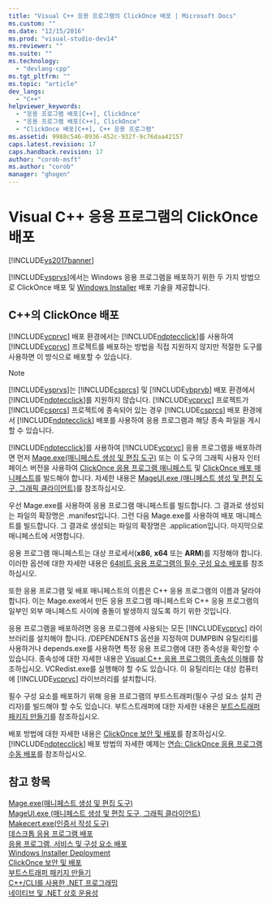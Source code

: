 ```yaml
---
title: "Visual C++ 응용 프로그램의 ClickOnce 배포 | Microsoft Docs"
ms.custom: ""
ms.date: "12/15/2016"
ms.prod: "visual-studio-dev14"
ms.reviewer: ""
ms.suite: ""
ms.technology: 
  - "devlang-cpp"
ms.tgt_pltfrm: ""
ms.topic: "article"
dev_langs: 
  - "C++"
helpviewer_keywords: 
  - "응용 프로그램 배포[C++], ClickOnce"
  - "응용 프로그램 배포[C++], ClickOnce"
  - "ClickOnce 배포[C++], C++ 응용 프로그램"
ms.assetid: 9988c546-0936-452c-932f-9c76daa42157
caps.latest.revision: 17
caps.handback.revision: 17
author: "corob-msft"
ms.author: "corob"
manager: "ghogen"
---
```

# Visual C++ 응용 프로그램의 ClickOnce 배포
[!INCLUDE[vs2017banner](../assembler/inline/includes/vs2017banner.md)]

[!INCLUDE[vsprvs](../assembler/masm/includes/vsprvs_md.md)]에서는 Windows 응용 프로그램을 배포하기 위한 두 가지 방법으로 ClickOnce 배포 및 [Windows Installer](http://msdn.microsoft.com/library/cc185688) 배포 기술을 제공합니다.  
  
## C\+\+의 ClickOnce 배포  
 [!INCLUDE[vcprvc](../build/includes/vcprvc_md.md)] 배포 환경에서는 [!INCLUDE[ndptecclick](../ide/includes/ndptecclick_md.md)]를 사용하여 [!INCLUDE[vcprvc](../build/includes/vcprvc_md.md)] 프로젝트를 배포하는 방법을 직접 지원하지 않지만 적절한 도구를 사용하면 이 방식으로 배포할 수 있습니다.  
  
> [!NOTE]
>  [!INCLUDE[vsprvs](../assembler/masm/includes/vsprvs_md.md)]는 [!INCLUDE[csprcs](../ide/includes/csprcs_md.md)] 및 [!INCLUDE[vbprvb](../Token/vbprvb_md.md)] 배포 환경에서 [!INCLUDE[ndptecclick](../ide/includes/ndptecclick_md.md)]를 지원하지 않습니다.  [!INCLUDE[vcprvc](../build/includes/vcprvc_md.md)] 프로젝트가 [!INCLUDE[csprcs](../ide/includes/csprcs_md.md)] 프로젝트에 종속되어 있는 경우 [!INCLUDE[csprcs](../ide/includes/csprcs_md.md)] 배포 환경에서 [!INCLUDE[ndptecclick](../ide/includes/ndptecclick_md.md)] 배포를 사용하여 응용 프로그램과 해당 종속 파일을 게시할 수 있습니다.  
  
 [!INCLUDE[ndptecclick](../ide/includes/ndptecclick_md.md)]를 사용하여 [!INCLUDE[vcprvc](../build/includes/vcprvc_md.md)] 응용 프로그램을 배포하려면 먼저 [Mage.exe\(매니페스트 생성 및 편집 도구\)](../Topic/Mage.exe%20\(Manifest%20Generation%20and%20Editing%20Tool\).md) 또는 이 도구의 그래픽 사용자 인터페이스 버전을 사용하여 [ClickOnce 응용 프로그램 매니페스트](../Topic/ClickOnce%20Application%20Manifest.md) 및 [ClickOnce 배포 매니페스트](../Topic/ClickOnce%20Deployment%20Manifest.md)를 빌드해야 합니다. 자세한 내용은 [MageUI.exe \(매니페스트 생성 및 편집 도구, 그래픽 클라이언트\)](../Topic/MageUI.exe%20\(Manifest%20Generation%20and%20Editing%20Tool,%20Graphical%20Client\).md)를 참조하십시오.  
  
 우선 Mage.exe를 사용하여 응용 프로그램 매니페스트를 빌드합니다. 그 결과로 생성되는 파일의 확장명은 .manifest입니다.  그런 다음 Mage.exe를 사용하여 배포 매니페스트를 빌드합니다. 그 결과로 생성되는 파일의 확장명은 .application입니다.  마지막으로 매니페스트에 서명합니다.  
  
 응용 프로그램 매니페스트는 대상 프로세서\(**x86**, **x64** 또는 **ARM**\)를 지정해야 합니다.  이러한 옵션에 대한 자세한 내용은 [64비트 응용 프로그램의 필수 구성 요소 배포](../Topic/Deploying%20Prerequisites%20for%2064-bit%20Applications.md)를 참조하십시오.  
  
 또한 응용 프로그램 및 배포 매니페스트의 이름은 C\+\+ 응용 프로그램의 이름과 달라야 합니다.  이는 Mage.exe에서 만든 응용 프로그램 매니페스트와 C\+\+ 응용 프로그램의 일부인 외부 매니페스트 사이에 충돌이 발생하지 않도록 하기 위한 것입니다.  
  
 응용 프로그램을 배포하려면 응용 프로그램에 사용되는 모든 [!INCLUDE[vcprvc](../build/includes/vcprvc_md.md)] 라이브러리를 설치해야 합니다.  \/DEPENDENTS 옵션을 지정하여 DUMPBIN 유틸리티를 사용하거나 depends.exe를 사용하면 특정 응용 프로그램에 대한 종속성을 확인할 수 있습니다.  종속성에 대한 자세한 내용은 [Visual C\+\+ 응용 프로그램의 종속성 이해](../ide/understanding-the-dependencies-of-a-visual-cpp-application.md)를 참조하십시오.  VCRedist.exe를 실행해야 할 수도 있습니다. 이 유틸리티는 대상 컴퓨터에 [!INCLUDE[vcprvc](../build/includes/vcprvc_md.md)] 라이브러리를 설치합니다.  
  
 필수 구성 요소를 배포하기 위해 응용 프로그램의 부트스트래퍼\(필수 구성 요소 설치 관리자\)를 빌드해야 할 수도 있습니다. 부트스트래퍼에 대한 자세한 내용은 [부트스트래퍼 패키지 만들기](../Topic/Creating%20Bootstrapper%20Packages.md)를 참조하십시오.  
  
 배포 방법에 대한 자세한 내용은 [ClickOnce 보안 및 배포](../Topic/ClickOnce%20Security%20and%20Deployment.md)를 참조하십시오.  [!INCLUDE[ndptecclick](../ide/includes/ndptecclick_md.md)] 배포 방법의 자세한 예제는 [연습: ClickOnce 응용 프로그램 수동 배포](../Topic/Walkthrough:%20Manually%20Deploying%20a%20ClickOnce%20Application.md)를 참조하십시오.  
  
## 참고 항목  
 [Mage.exe\(매니페스트 생성 및 편집 도구\)](../Topic/Mage.exe%20\(Manifest%20Generation%20and%20Editing%20Tool\).md)   
 [MageUI.exe \(매니페스트 생성 및 편집 도구, 그래픽 클라이언트\)](../Topic/MageUI.exe%20\(Manifest%20Generation%20and%20Editing%20Tool,%20Graphical%20Client\).md)   
 [Makecert.exe\(인증서 작성 도구\)](../Topic/Makecert.exe%20\(Certificate%20Creation%20Tool\).md)   
 [데스크톱 응용 프로그램 배포](../ide/deploying-native-desktop-applications-visual-cpp.md)   
 [응용 프로그램, 서비스 및 구성 요소 배포](../Topic/Deploying%20Applications,%20Services,%20and%20Components.md)   
 [Windows Installer Deployment](http://msdn.microsoft.com/ko-kr/121be21b-b916-43e2-8f10-8b080516d2a0)   
 [ClickOnce 보안 및 배포](../Topic/ClickOnce%20Security%20and%20Deployment.md)   
 [부트스트래퍼 패키지 만들기](../Topic/Creating%20Bootstrapper%20Packages.md)   
 [C\+\+\/CLI를 사용한 .NET 프로그래밍](../dotnet/dotnet-programming-with-cpp-cli-visual-cpp.md)   
 [네이티브 및 .NET 상호 운용성](../dotnet/native-and-dotnet-interoperability.md)